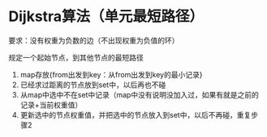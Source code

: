 # Dijkstra算法（单元最短路径）
要求：没有权重为负数的边（不出现权重为负值的环）

规定一个起始节点，到其他节点的最短路径
1. map存放{from出发到key：从from出发到key的最小记录}
2. 已经求过距离的节点放到set中，以后再也不碰
3. 从map中选中不在set中记录（map中没有说明没加入过，如果有就是之前的记录+当前权重值）
4. 更新选中的节点权重值，并把选中的节点放入到set中，以后不再碰，重复步骤2
